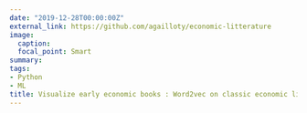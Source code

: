 ```yaml
---
date: "2019-12-28T00:00:00Z"
external_link: https://github.com/agailloty/economic-litterature
image:
  caption: 
  focal_point: Smart
summary: 
tags: 
- Python
- ML
title: Visualize early economic books : Word2vec on classic economic litterature
---
```

